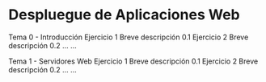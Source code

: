 # Despluegue de Aplicaciones Web

Tema 0 - Introducción
Ejercicio 1
Breve descripción 0.1
Ejercicio 2
Breve descripción 0.2
…
…


Tema 1 - Servidores Web
Ejercicio 1
Breve descripción 0.1
Ejercicio 2
Breve descripción 0.2
…
…

